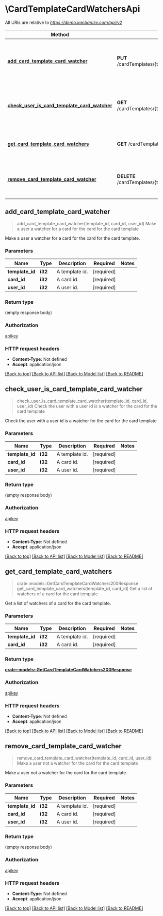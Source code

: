 # \CardTemplateCardWatchersApi

All URIs are relative to *https://demo.kanbanize.com/api/v2*

Method | HTTP request | Description
------------- | ------------- | -------------
[**add_card_template_card_watcher**](CardTemplateCardWatchersApi.md#add_card_template_card_watcher) | **PUT** /cardTemplates/{template_id}/cards/{card_id}/watchers/{user_id} | Make a user a watcher for a card for the card for the card template
[**check_user_is_card_template_card_watcher**](CardTemplateCardWatchersApi.md#check_user_is_card_template_card_watcher) | **GET** /cardTemplates/{template_id}/cards/{card_id}/watchers/{user_id} | Check the user with a user id is a watcher for the card for the card template
[**get_card_template_card_watchers**](CardTemplateCardWatchersApi.md#get_card_template_card_watchers) | **GET** /cardTemplates/{template_id}/cards/{card_id}/watchers | Get a list of watchers of a card for the card template
[**remove_card_template_card_watcher**](CardTemplateCardWatchersApi.md#remove_card_template_card_watcher) | **DELETE** /cardTemplates/{template_id}/cards/{card_id}/watchers/{user_id} | Make a user not a watcher for the card for the card template



## add_card_template_card_watcher

> add_card_template_card_watcher(template_id, card_id, user_id)
Make a user a watcher for a card for the card for the card template

Make a user a watcher for a card for the card for the card template.

### Parameters


Name | Type | Description  | Required | Notes
------------- | ------------- | ------------- | ------------- | -------------
**template_id** | **i32** | A template id. | [required] |
**card_id** | **i32** | A card id. | [required] |
**user_id** | **i32** | A user id. | [required] |

### Return type

 (empty response body)

### Authorization

[apikey](../README.md#apikey)

### HTTP request headers

- **Content-Type**: Not defined
- **Accept**: application/json

[[Back to top]](#) [[Back to API list]](../README.md#documentation-for-api-endpoints) [[Back to Model list]](../README.md#documentation-for-models) [[Back to README]](../README.md)


## check_user_is_card_template_card_watcher

> check_user_is_card_template_card_watcher(template_id, card_id, user_id)
Check the user with a user id is a watcher for the card for the card template

Check the user with a user id is a watcher for the card for the card template

### Parameters


Name | Type | Description  | Required | Notes
------------- | ------------- | ------------- | ------------- | -------------
**template_id** | **i32** | A template id. | [required] |
**card_id** | **i32** | A card id. | [required] |
**user_id** | **i32** | A user id. | [required] |

### Return type

 (empty response body)

### Authorization

[apikey](../README.md#apikey)

### HTTP request headers

- **Content-Type**: Not defined
- **Accept**: application/json

[[Back to top]](#) [[Back to API list]](../README.md#documentation-for-api-endpoints) [[Back to Model list]](../README.md#documentation-for-models) [[Back to README]](../README.md)


## get_card_template_card_watchers

> crate::models::GetCardTemplateCardWatchers200Response get_card_template_card_watchers(template_id, card_id)
Get a list of watchers of a card for the card template

Get a list of watchers of a card for the card template.

### Parameters


Name | Type | Description  | Required | Notes
------------- | ------------- | ------------- | ------------- | -------------
**template_id** | **i32** | A template id. | [required] |
**card_id** | **i32** | A card id. | [required] |

### Return type

[**crate::models::GetCardTemplateCardWatchers200Response**](getCardTemplateCardWatchers_200_response.md)

### Authorization

[apikey](../README.md#apikey)

### HTTP request headers

- **Content-Type**: Not defined
- **Accept**: application/json

[[Back to top]](#) [[Back to API list]](../README.md#documentation-for-api-endpoints) [[Back to Model list]](../README.md#documentation-for-models) [[Back to README]](../README.md)


## remove_card_template_card_watcher

> remove_card_template_card_watcher(template_id, card_id, user_id)
Make a user not a watcher for the card for the card template

Make a user not a watcher for the card for the card template.

### Parameters


Name | Type | Description  | Required | Notes
------------- | ------------- | ------------- | ------------- | -------------
**template_id** | **i32** | A template id. | [required] |
**card_id** | **i32** | A card id. | [required] |
**user_id** | **i32** | A user id. | [required] |

### Return type

 (empty response body)

### Authorization

[apikey](../README.md#apikey)

### HTTP request headers

- **Content-Type**: Not defined
- **Accept**: application/json

[[Back to top]](#) [[Back to API list]](../README.md#documentation-for-api-endpoints) [[Back to Model list]](../README.md#documentation-for-models) [[Back to README]](../README.md)

